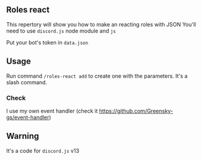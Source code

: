 ## Roles react
This repertory will show you how to make an reacting roles with JSON
You'll need to use ``discord.js`` node module and ``js``

Put your bot's token in ``data.json``

## Usage

Run command ``/roles-react add`` to create one with the parameters.
It's a slash command.

### Check
I use my own event handler (check it https://github.com/Greensky-gs/event-handler)

## Warning
It's a code for ``discord.js`` v13